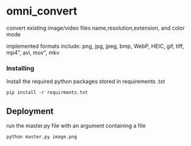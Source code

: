 # omni_convert

convert existing image/video files name,resolution,extension, and color mode

implemented formats include: png, jpg, jpeg, bmp, WebP, HEIC, gif, tiff, mp4", avi, mov", mkv

### Installing

Install the required python packages stored in requirements .txt

    pip install -r requirments.txt


## Deployment

run the master.py file with an argument containing a file

    python master.py image.png
